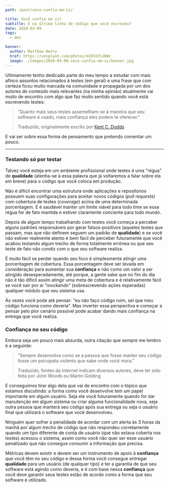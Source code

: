 ```yaml
---
path: /post/voce-confia-em-si/

title: Você confia em si?
subtitle: E na última linha de código que você escreveu?
date: 2020-03-09
tags:
  - dev

banner:
  author: Matthew Henry
  href: https://unsplash.com/photos/kX9lb7LUDWc
  image: ./images/2020-03-09.voce-confia-em-si/banner.jpg
---
```


Ultimamente tenho dedicado parte do meu tempo a estudar com mais afinco assuntos relacionados à testes (em geral) e uma frase que com certeza ficou muito marcada na comunidade e propagada por um dos autores de conteúdo mais relevantes (na minha opinião) atualmente vai muito de encontro com algo que faz muito sentido quando você está escrevendo testes:

> "Quanto mais seus testes assemelham-se à maneira que seu software é usado, mais confiança eles podem te oferecer."
>
> Traduzido, originalmente escrito por <a href="https://twitter.com/kentcdodds/status/977018512689455106" target="_blank">Kent C. Dodds</a>

E vai ser sobre essa forma de pensamento que pretendo comentar um pouco.

---

### Testando só por testar
Talvez você esteja em um ambiente profissional onde testes é uma "régua" de **qualidade** (atenha-se à essa palavra que já voltaremos a falar sobre ela em breve) para o código que você coloca em produção.

Não é difícil encontrar uma estrutura onde aplicações e repositórios possuem suas configurações para aceitar novos códigos (*pull requests*) com cobertura de testes (*coverage*) acima de uma determinada porcentagem. E é saudável manter um limíte viável para todo time se essa régua for de fato mantida e estiver claramente conciente para todo mundo.

Depois de algum tempo trabalhando com testes você começa a perceber alguns padrões responsáveis por gerar falsos-positivos (aqueles testes que passam, mas que não definem seguem um padrão de **qualidade**) e se você não estiver realmente atento é bem fácil de perceber futuramente que você acabou testando algum trecho de forma totalmente errônea ou que seu teste de fato não condiz com o que seu software realiza.

É muito fácil se perder quando seu foco é simplesmente atingir uma porcentagem de cobertura.
Essa porcentagem deve ser levada em consideração para aumentar sua **confiança** e não como um valor a ser atingido desesperadamente, até porque, a gente sabe que no fim do dia não é tão difícil assim atingir uma meta de cobertura e é relativamente fácil se você sair por aí *"mockando"* (sobrescrevendo ações esperadas) qualquer módulo que seu sistema usa.

Às vezes você pode até pensar: "eu não faço código ruim, sei que meu código funciona como deveria". Mas inverter essa perspectiva e começar a pensar pelo pior cenário possível pode acabar dando mais confiança na entrega que você realiza.

### Confiança no seu código
Embora seja um pouco mais absurda, outra citação que sempre me lembro é a seguinte:

> "Sempre desenvolva como se a pessoa que fosse manter seu código fosse um psicopata violento que sabe onde você mora."
>
> Traduzido, fontes da internet indicam diversos autores, deve ter sido feita por John Woods ou Martin Golding

E conseguimos tirar algo dela que vai de encontro com o tópico que estamos discutindo: a forma como você desenvolve tem um papel importante em algum usuário.
Seja ele você futuramente quando for dar manutenção em algum sistema ou criar alguma funcionalidade nova, seja outra pessoa que manterá seu código após sua entrega ou seja o usuário final que utilizará o software que você desenvolveu.

Ninguém quer sofrer a penalidade de acordar com um alerta às 3 horas da manhã por algum trecho de código que não respondeu corretamente quando um tipo diferente de conta de usuário (que não estava coberta nos testes) acessou o sistema, assim como você não quer ser esse usuário penalizado que não consegue consumir a informação que precisa.

Métricas devem existir e devem ser um instrumento de apoio à **confiança** que você têm no seu código e dessa forma você consegue entregar **qualidade** para um usuário (de qualquer tipo) e ter a garantia de que seu software está agindo como deveria, e é com base nessa **confiança** que você deve garantir seus testes estão de acordo como a forma que seu software é utilizado.

